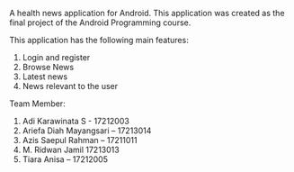 A health news application for Android. This application was created as the final project of the Android Programming course.

This application has the following main features:
1. Login and register
2. Browse News
3. Latest news
4. News relevant to the user
   
Team Member:
1.	Adi Karawinata S - 17212003
2.	Ariefa Diah Mayangsari – 17213014
3.	Azis Saepul Rahman – 17211011
4.	M. Ridwan Jamil 17213013
5.	Tiara Anisa – 17212005
